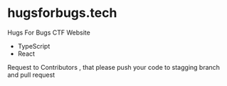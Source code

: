 # hugsforbugs.tech
Hugs For Bugs CTF Website

* TypeScript
* React


Request to Contributors , that please push your code to stagging branch and pull request 